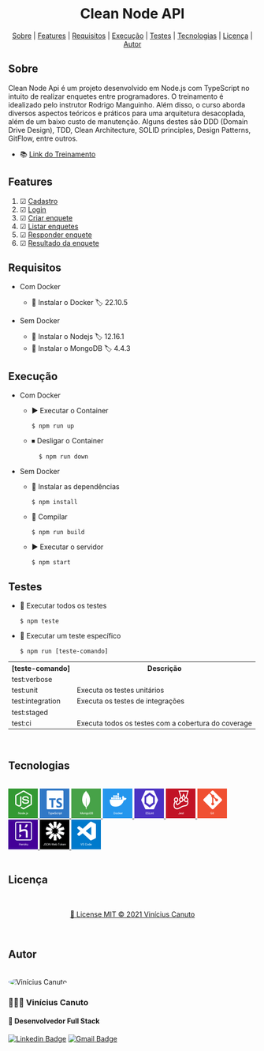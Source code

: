 <h1 align="center">
  <strong>Clean Node API</strong>
</h1>

<p align="center">
 <a href="#about">Sobre</a> |
 <a href="#features">Features</a> | 
 <a href="#requirements">Requisitos</a> | 
 <a href="#executable">Execução</a> |
 <a href="#tests">Testes</a> |
 <a href="#technologies">Tecnologias</a> |
 <a href="#license">Licença</a> |
 <a href="#author">Autor</a>
</p>

<h2 id="about">Sobre</h2>
Clean Node Api é um projeto desenvolvido em Node.js com TypeScript no intuito de realizar enquetes entre programadores. O treinamento é idealizado pelo instrutor Rodrigo Manguinho. Além disso, o curso aborda diversos aspectos teóricos e práticos para uma arquitetura desacoplada, além de um baixo custo de manutenção. Alguns destes são DDD (Domain Drive Design), TDD, Clean Architecture, SOLID principles, Design Patterns, GitFlow, entre outros.  

  * 📚 [Link do Treinamento](https://www.udemy.com/course/tdd-com-mango/)

<h2 id="features">Features</h2>

1. ☑ [Cadastro](./requirements/signup.md)
1. ☑ [Login](./requirements/login.md)
1. ☑ [Criar enquete](./requirements/add-survey.md)
1. ☑ [Listar enquetes](./requirements/load-surveys.md)
1. ☑ [Responder enquete](./requirements/save-survey-result.md)
1. ☑ [Resultado da enquete](./requirements/load-survey-result.md)

<h2 id="requirements">Requisitos</h2>

* Com Docker
  * 📘 Instalar o Docker 🏷 22.10.5

* Sem Docker 
  * 📗 Instalar o Nodejs 🏷 12.16.1
  * 📗 Instalar o MongoDB 🏷 4.4.3

<h2 id="executable">Execução</h2>

* Com Docker
  * ▶ Executar o Container

    ```
    $ npm run up
    ```
  * ⏹ Desligar o Container

    ```
      $ npm run down
    ```
* Sem Docker
  * 🔽 Instalar as dependências

    ```
    $ npm install
    ```
  * 🔁 Compilar 

    ```
    $ npm run build
    ```
  * ▶ Executar o servidor

    ```
    $ npm start
    ```
<h2 id="tests">Testes</h2>

* 🔎 Executar todos os testes

  ```
  $ npm teste
  ```

* 🔎 Executar um teste específico

  ```
  $ npm run [teste-comando]
  ```

<table>
  <tr>
    <th>[teste-comando]</th>
    <th>Descrição</th>
  </tr>
  <tr>
    <td>test:verbose</td>
    <td></td>
  </tr>
  <tr>
    <td>test:unit</td>
    <td>Executa os testes unitários</td>
  </tr>
  <tr>
    <td>test:integration</td>
    <td>Executa os testes de integrações</td>
  </tr>
  <tr>
    <td>test:staged</td>
    <td></td>
  </tr>
  <tr>
    <td>test:ci</td>
    <td>Executa todos os testes com a cobertura do coverage</td>
  </tr>
</table>
<br/>
<h2 id="technologies">Tecnologias</h2>
<br />
<a href="https://nodejs.org/en/">
<img src="./requirements/assets/logo-nodejs.svg" width="60" alt="Node.js" />
</a>
<a href="https://www.typescriptlang.org/">
<img src="./requirements/assets/logo-typescript.svg" width="60" alt="" />
</a>
<a href="https://www.mongodb.com/">
<img src="./requirements/assets/logo-mongodb.svg" width="60" alt="" />
</a>
<a href="https://www.docker.com/">
<img src="./requirements/assets/logo-docker.svg" width="60" alt="" />
</a>
<a href="https://eslint.org/">
<img src="./requirements/assets/logo-eslint.svg" width="60" alt="" />
</a>
<a href="https://jestjs.io/">
<img src="./requirements/assets/logo-jest.svg" width="60" alt="" />
</a>
<a href="https://git-scm.com/">
<img src="./requirements/assets/logo-git.svg" width="60" alt="" />
</a>
<a href="https://www.heroku.com/">
<img src="./requirements/assets/logo-heroku.svg" width="60" alt="" />
</a>
<a href="https://jwt.io/">
<img src="./requirements/assets/logo-jsonwebtoken.svg" width="60" alt="" />
</a>
<a href="https://code.visualstudio.com/">
<img src="./requirements/assets/logo-vscode.svg" width="60" alt="" />
</a>
<br />
<br />
<h2 id="license">Licença</h2>
<br/>
<a href="./license">
<p align="center">📝 License MIT © 2021  Vinícius Canuto</p>
</a>
<br/>
<h2 id="author">Autor</h2>
<br/>

<img style="border-radius: 50%" src="https://github.com/viniciuscanuto.png" height="80" alt="Vinícius Canuto">
<h3>🕵🏽‍♂️ Vinícius Canuto</h3>
<h4>💼 Desenvolvedor Full Stack</h4>

[![Linkedin Badge](https://img.shields.io/badge/-Vinícius-blue?style=flat-square&logo=Linkedin&logoColor=white&link=https://www.linkedin.com/in/vin%C3%ADcius-canuto-749602170/)](https://www.linkedin.com/in/vin%C3%ADcius-canuto-749602170/) 
[![Gmail Badge](https://img.shields.io/badge/-vncscanuto@gmail.com-c14438?style=flat-square&logo=Gmail&logoColor=white&link=mailto:vncscanuto@gmail.com)](mailto:vncscanuto@gmail.com)